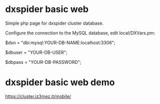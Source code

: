 # dxspider basic web
Simple php page for dxspider cluster database.

Configure the connection to the MySQL database, edit local/DXVars.pm:



$dsn = "dbi:mysql:YOUR-DB-NAME:localhost:3306";

$dbuser = "YOUR-DB-USER";

$dbpass = "YOUR-DB-PASSWORD";

# dxspider basic web demo
https://cluster.iz3mez.it/mobile/
